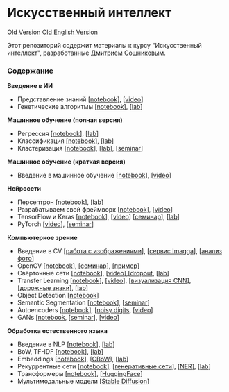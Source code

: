 # Искусственный интеллект

[Old Version](Historic/README_ru.md)
[Old English Version](Historic/README.md)

Этот репозиторий содержит материалы к курсу "Искусственный интеллект", разработанные [Дмитрием Сошниковым](https://soshnikov.com).

### Содержание

**Введение в ИИ**
* Представление знаний [[notebook](01-IntroAI/02-KnowledgeRep/knowledgebase.ipynb)], [[video](https://youtu.be/IukbYvzHh2I)]
* Генетические алгоритмы [[notebook](01-IntroAI/03-Genetic/Genetic.ipynb)], [[lab](01-IntroAI/03-Genetic/Lab/README.md)]

**Машинное обучение (полная версия)**
* Регрессия [[notebook](02-ML/01-Regression/Regression.ipynb)], [[lab](02-ML/01-Regression/Lab/README.md)]
* Классификация [[notebook](02-ML/02-Classification/Classification.ipynb)], [[lab](02-ML/02-Classification/Lab/README.md)]
* Кластеризация [[notebook](02-ML/03-Clustering/Clustering.ipynb)], [[lab](02-ML/03-Clustering/Lab/README.md)], [[seminar](02-ML/03-Clustering/Lab/ML_Seminar_Clustering_Problem.ipynb)]

**Машинное обучение (краткая версия)**
* Введение в машинное обучение [[notebook](02-MLExpress/ExpressML.ipynb)], [[video](https://youtu.be/qqRXepJgirc)]

**Нейросети**
* Персептрон [[notebook](03-NeuralNetworks/01-Perceptron/Perceptron.ipynb)], [[lab](03-NeuralNetworks/01-Perceptron/Lab/README.md)]
* Разрабатываем свой фреймворк [[notebook](03-NeuralNetworks/01-Perceptron/MultiLayerPerceptron.ipynb)], [[video](https://youtu.be/4UBinNtTMIs?si=MvQdDOtYEgrVp78k)]
* TensorFlow и Keras [[notebook](03-NeuralNetworks/02-TensorFlow/IntroKerasTF.ipynb)], [[video](https://youtu.be/q-e0RVzyHcI?si=BtIko2AzyHsrbQAe)] [[семинар](03-NeuralNetworks/02-TensorFlow/KerasTF-Seminar.ipynb)], [[lab](03-NeuralNetworks/02-TensorFlow/Lab/README.md)]
* PyTorch [[video](https://www.youtube.com/watch?v=PDj3eezIfF0)], [[seminar](03-NeuralNetworks/03-PyTorch/PyTorch_Seminar.ipynb)]

**Компьютерное зрение**
* Введение в CV [[работа с изображениями](04-CV/01-IntroCV/ImageLibs.ipynb)], [[сервис Imagga](04-CV/01-IntroCV/Imagga.ipynb)], [[анализ фото](04-CV/01-IntroCV/PhotoAnalysis.ipynb)]
* OpenCV [[notebook](04-CV/02-OpenCV/OpenCV.ipynb)], [[семинар](04-CV/02-OpenCV/Seminar_CV.ipynb)], [[пример](04-CV/02-OpenCV/FaceLandmarks.ipynb)]
* Свёрточные сети [[notebook](04-CV/03-CNN/ConvolutionNetworks.ipynb)], [[video](https://www.youtube.com/watch?v=_5BfkVGynGg)],[[dropout](04-CV/03-CNN/Dropout.ipynb), [[lab](04-CV/03-CNN/Lab/README.md)]
* Transfer Learning [[notebook](04-CV/04-TransferLearning/TransferLearning.ipynb)], [[video](https://youtu.be/7LVtBU-uPEQ)], [[визуализация CNN](04-CV/04-TransferLearning/CNN_Visualzation.ipynb)], [[дорожные знаки](04-CV/04-TransferLearning/RoadSignes.ipynb)], [[lab](04-CV/04-TransferLearning/Lab/README.md)]
* Object Detection [[notebook](04-CV/05-ObjectDetection/ObjectDetection.ipynb)]
* Semantic Segmentation [[notebook]](04-CV/06-Segmentation/SemanticSegmentation.ipynb), [[seminar](04-CV/06-Segmentation/SegmentationSeminar.ipynb)]
* Autoencoders [[notebook](04-CV/07-AutoEncodersGAN/AutoencodersTF.ipynb)], [[noisy digits](04-CV/07-AutoEncodersGAN/NoisyDigits.ipynb), [[video](https://youtu.be/-36H-NNJMTw)]
* GANs [[notebook](04-CV/07-AutoEncodersGAN/GANTF.ipynb), [[seminar](04-CV/07-AutoEncodersGAN/Segmentation_AE_GAN.ipynb)], [[video](https://youtu.be/M4na17KhAAY)]

**Обработка естественного языка**
* Введение в NLP [[notebook](05-NLP/01-IntroNLP/MeaningCloud.ipynb)], [[lab](05-NLP/01-IntroNLP/Lab/README.md)]
* BoW, TF-IDF [[notebook](05-NLP/02-BoW-TFIDF/TextRepresentation.ipynb)], [[lab](05-NLP/02-BoW-TFIDF/Lab/README.md)]
* Embeddings [[notebook](05-NLP/03-Embeddings/Embeddings.ipynb)], [[CBoW](05-NLP/03-Embeddings/CBoW.ipynb)], [[lab](05-NLP/03-Embeddings/Lab/README.md)]
* Рекуррентные сети [[notebook](05-NLP/04-RNNs/RNN.ipynb)], [[генеративные сети](05-NLP/04-RNNs/GenerativeRNN.ipynb)], [[NER](05-NLP/04-RNNs/NER.ipynb)], [[lab](05-NLP/04-RNNs/Lab/README.md)]
* Трансформеры [[notebook](05-NLP/05-Transformers/Transformers.ipynb)], [[HuggingFace](05-NLP/05-Transformers/HuggingFace.ipynb)]
* Мультимодальные модели [[Stable Diffusion](05-NLP/06-MultiModal/StableDiffusionExplore.ipynb)]